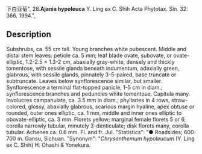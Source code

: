 下白亚菊",
28.**Ajania hypoleuca** Y. Ling ex C. Shih Acta Phytotax. Sin. 32: 366. 1994.",

## Description
Subshrubs, ca. 55 cm tall. Young branches white pubescent. Middle and distal stem leaves: petiole ca. 5 mm; leaf blade ovate, subovate, or ovate-elliptic, 1.2-2.5 × 1.3-2 cm, abaxially gray-white, densely and thickly tomentose, with sessile glands beneath indumentum, adaxially green, glabrous, with sessile glands, pinnately 3-5-paired, base truncate or subtruncate. Leaves below synflorescence similar, but smaller. Synflorescence a terminal flat-topped panicle, 1-5 cm in diam.; synflorescence branches and peduncles white tomentose. Capitula many. Involucres campanulate, ca. 3.5 mm in diam.; phyllaries in 4 rows, straw-colored, glossy, abaxially glabrous, scarious margin hyaline, apex obtuse or rounded, outer ones elliptic, ca. 1 mm, middle and inner ones elliptic to obovate-elliptic, ca. 3 mm. Florets yellow; marginal female florets 5 or 6, corolla narrowly tubular, minutely 3-denticulate; disk florets many, corolla tubular. Achenes ca. 0.6 mm. Fl. and fr. Jul.
  "Statistics": "● Roadsides; 600-700 m. Gansu, Sichuan.
  "Synonym": "*Chrysanthemum hypoleucum* (Y. Ling ex C. Shih) H. Ohashi &amp; Yonekura.
